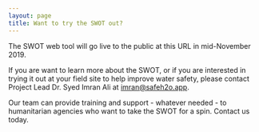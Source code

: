 ```yaml
---
layout: page
title: Want to try the SWOT out?
---
```

The SWOT web tool will go live to the public at this URL in mid-November 2019. 

If you are want to learn more about the SWOT, or if you are interested in trying it out at your field site to help improve water safety, please contact Project Lead Dr. Syed Imran Ali at <a href="mailto: imran@safeh2o.app">imran@safeh2o.app</a>.

Our team can provide training and support - whatever needed - to humanitarian agencies who want to take the SWOT for a spin. Contact us today. 
